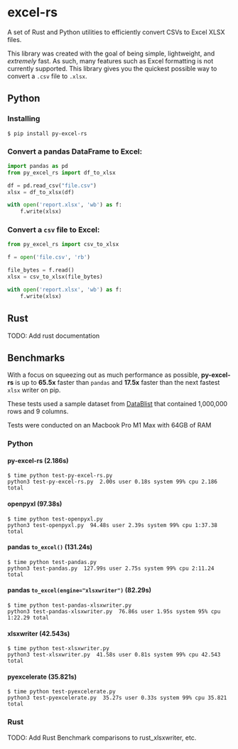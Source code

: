 # excel-rs

A set of Rust and Python utilities to efficiently convert CSVs to Excel XLSX files.

This library was created with the goal of being simple, lightweight, and *extremely* fast. As such, many features such as Excel formatting is not currently supported. This library gives you the quickest possible way to convert a `.csv` file to `.xlsx`.

## Python

### Installing
```
$ pip install py-excel-rs 
```

### Convert a pandas DataFrame to Excel:
```python
import pandas as pd
from py_excel_rs import df_to_xlsx

df = pd.read_csv("file.csv")
xlsx = df_to_xlsx(df)

with open('report.xlsx', 'wb') as f:
    f.write(xlsx)
```

### Convert a `csv` file to Excel:
```python
from py_excel_rs import csv_to_xlsx

f = open('file.csv', 'rb')

file_bytes = f.read()
xlsx = csv_to_xlsx(file_bytes)

with open('report.xlsx', 'wb') as f:
    f.write(xlsx)
```

## Rust
TODO: Add rust documentation

## Benchmarks
With a focus on squeezing out as much performance as possible, **py-excel-rs** is up to **65.5x** faster than `pandas` and **17.5x** faster than the next fastest `xlsx` writer on pip.

These tests used a sample dataset from [DataBlist](https://www.datablist.com/learn/csv/download-sample-csv-files) that contained 1,000,000 rows and 9 columns.

Tests were conducted on an Macbook Pro M1 Max with 64GB of RAM

### Python 

#### py-excel-rs (2.186s)
```
$ time python test-py-excel-rs.py
python3 test-py-excel-rs.py  2.00s user 0.18s system 99% cpu 2.186 total
```

#### openpyxl (97.38s)
```
$ time python test-openpyxl.py
python3 test-openpyxl.py  94.48s user 2.39s system 99% cpu 1:37.38 total
```

#### pandas `to_excel()` (131.24s)
```
$ time python test-pandas.py
python3 test-pandas.py  127.99s user 2.75s system 99% cpu 2:11.24 total
```

#### pandas `to_excel(engine="xlsxwriter")` (82.29s)
```
$ time python test-pandas-xlsxwriter.py
python3 test-pandas-xlsxwriter.py  76.86s user 1.95s system 95% cpu 1:22.29 total
```

#### xlsxwriter (42.543s)
```
$ time python test-xlsxwriter.py
python3 test-xlsxwriter.py  41.58s user 0.81s system 99% cpu 42.543 total
```

#### pyexcelerate (35.821s)
```
$ time python test-pyexcelerate.py
python3 test-pyexcelerate.py  35.27s user 0.33s system 99% cpu 35.821 total
```


### Rust

TODO: Add Rust Benchmark comparisons to rust_xlsxwriter, etc.